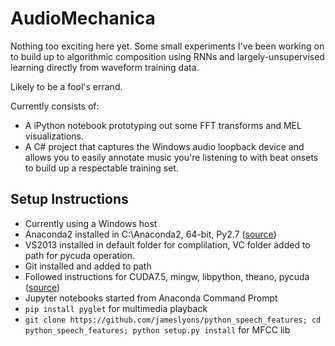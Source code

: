 # AudioMechanica

Nothing too exciting here yet. Some small experiments I've been working on to build up to algorithmic composition using RNNs and largely-unsupervised learning directly from waveform training data.

Likely to be a fool's errand.

Currently consists of:
* A iPython notebook prototyping out some FFT transforms and MEL visualizations.
* A C# project that captures the Windows audio loopback device and allows you to easily annotate music you're listening to with beat onsets to build up a respectable training set.

## Setup Instructions

* Currently using a Windows host
* Anaconda2 installed in C:\Anaconda2, 64-bit, Py2.7 ([source](https://www.continuum.io/downloads))
* VS2013 installed in default folder for complilation, VC folder added to path for pycuda operation.
* Git installed and added to path
* Followed instructions for CUDA7.5, mingw, libpython, theano, pycuda ([source](https://vanishingcodes.wordpress.com/2015/10/25/installing-cuda-7-5-and-pycuda-on-windows-for-testing-theano-with-gpu/))
* Jupyter notebooks started from Anaconda Command Prompt
* `pip install pyglet` for multimedia playback
* `git clone https://github.com/jameslyons/python_speech_features; cd python_speech_features; python setup.py install` for MFCC lib